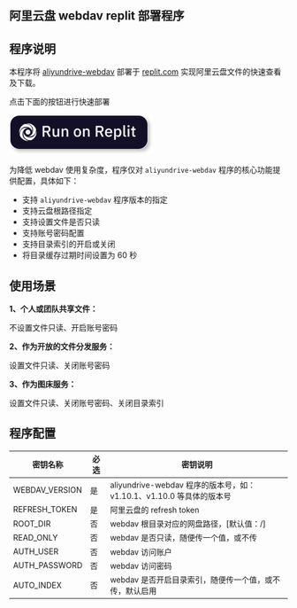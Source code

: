 ## 阿里云盘 webdav replit 部署程序

## 程序说明

本程序将 [aliyundrive-webdav](https://github.com/messense/aliyundrive-webdav) 部署于 [replit.com](https://replit.com/) 实现阿里云盘文件的快速查看及下载。

点击下面的按钮进行快速部署

[![](run-on-replit.svg)](https://repl.it/github/wangrui027/aliyundirve-drive-replit)

为降低 webdav 使用复杂度，程序仅对 `aliyundrive-webdav` 程序的核心功能提供配置，具体如下：

- 支持 `aliyundrive-webdav` 程序版本的指定
- 支持云盘根路径指定
- 支持设置文件是否只读
- 支持账号密码配置
- 支持目录索引的开启或关闭
- 将目录缓存过期时间设置为 60 秒

## 使用场景

**1、个人或团队共享文件：**

不设置文件只读、开启账号密码

**2、作为开放的文件分发服务：**

设置文件只读、关闭账号密码

**3、作为图床服务：**

设置文件只读、关闭账号密码、关闭目录索引

## 程序配置

| 密钥名称       | 必选 | 密钥说明                                                     |
| -------------- | ---- | ------------------------------------------------------------ |
| WEBDAV_VERSION | 是   | aliyundrive-webdav 程序的版本号，如：v1.10.1、v1.10.0 等具体的版本号 |
| REFRESH_TOKEN  | 是   | 阿里云盘的 refresh token                                     |
| ROOT_DIR       | 否   | webdav 根目录对应的网盘路径，[默认值：/]                     |
| READ_ONLY      | 否   | webdav 是否只读，随便传一个值，或不传                        |
| AUTH_USER      | 否   | webdav 访问账户                                              |
| AUTH_PASSWORD  | 否   | webdav 访问密码                                              |
| AUTO_INDEX     | 否   | webdav 是否开启目录索引，随便传一个值，或不传，默认启用      |

